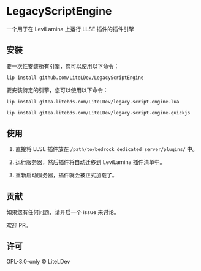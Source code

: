 # LegacyScriptEngine

一个用于在 LeviLamina 上运行 LLSE 插件的插件引擎

## 安装

要一次性安装所有引擎，您可以使用以下命令：

```sh
lip install github.com/LiteLDev/LegacyScriptEngine
```

要安装特定的引擎，您可以使用以下命令：

```sh
lip install gitea.litebds.com/LiteLDev/legacy-script-engine-lua

lip install gitea.litebds.com/LiteLDev/legacy-script-engine-quickjs
```

## 使用

1. 直接将 LLSE 插件放在 `/path/to/bedrock_dedicated_server/plugins/` 中。

2. 运行服务器，然后插件将自动迁移到 LeviLamina 插件清单中。

3. 重新启动服务器，插件就会被正式加载了。

## 贡献

如果您有任何问题，请开启一个 issue 来讨论。

欢迎 PR。

## 许可

GPL-3.0-only © LiteLDev

